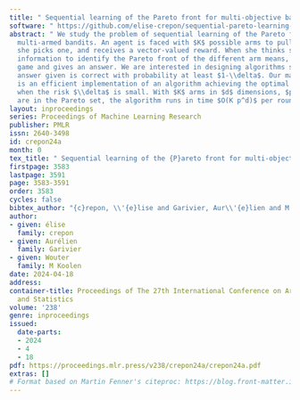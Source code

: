 ```yaml
---
title: " Sequential learning of the Pareto front for multi-objective bandits "
software: " https://github.com/elise-crepon/sequential-pareto-learning-experiments "
abstract: " We study the problem of sequential learning of the Pareto front in multi-objective
  multi-armed bandits. An agent is faced with $K$ possible arms to pull. At each turn
  she picks one, and receives a vector-valued reward. When she thinks she has enough
  information to identify the Pareto front of the different arm means, she stops the
  game and gives an answer. We are interested in designing algorithms such that the
  answer given is correct with probability at least $1-\\delta$. Our main contribution
  is an efficient implementation of an algorithm achieving the optimal sample complexity
  when the risk $\\delta$ is small. With $K$ arms in $d$ dimensions, $p$ of which
  are in the Pareto set, the algorithm runs in time $O(K p^d)$ per round. "
layout: inproceedings
series: Proceedings of Machine Learning Research
publisher: PMLR
issn: 2640-3498
id: crepon24a
month: 0
tex_title: " Sequential learning of the {P}areto front for multi-objective bandits "
firstpage: 3583
lastpage: 3591
page: 3583-3591
order: 3583
cycles: false
bibtex_author: "{c}repon, \\'{e}lise and Garivier, Aur\\'{e}lien and M Koolen, Wouter"
author:
- given: élise
  family: crepon
- given: Aurélien
  family: Garivier
- given: Wouter
  family: M Koolen
date: 2024-04-18
address:
container-title: Proceedings of The 27th International Conference on Artificial Intelligence
  and Statistics
volume: '238'
genre: inproceedings
issued:
  date-parts:
  - 2024
  - 4
  - 18
pdf: https://proceedings.mlr.press/v238/crepon24a/crepon24a.pdf
extras: []
# Format based on Martin Fenner's citeproc: https://blog.front-matter.io/posts/citeproc-yaml-for-bibliographies/
---
```

